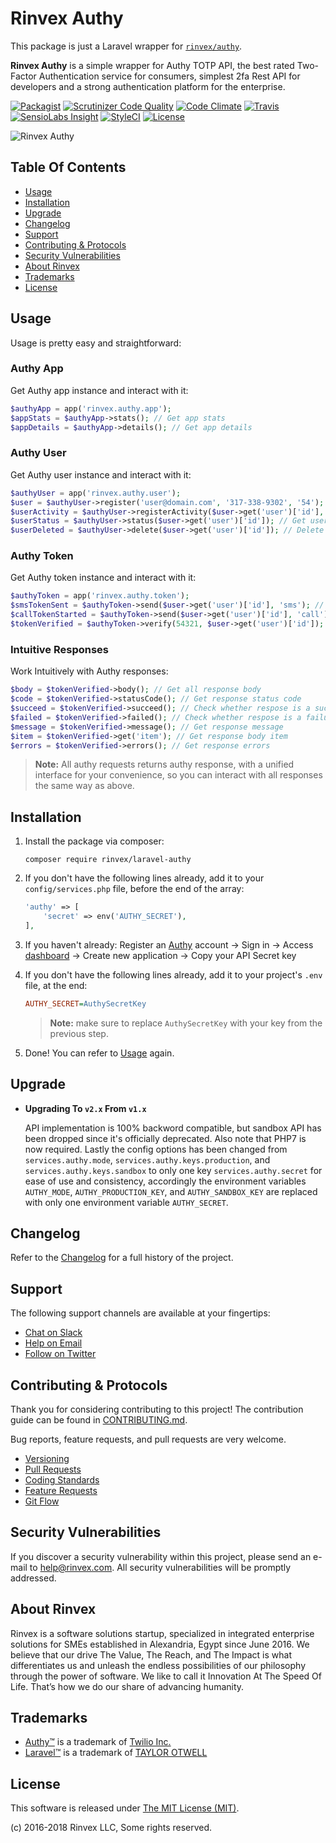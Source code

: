 # Rinvex Authy

This package is just a Laravel wrapper for [`rinvex/authy`](https://github.com/rinvex/authy).

**Rinvex Authy** is a simple wrapper for Authy TOTP API, the best rated Two-Factor Authentication service for consumers, simplest 2fa Rest API for developers and a strong authentication platform for the enterprise.

[![Packagist](https://img.shields.io/packagist/v/rinvex/laravel-authy.svg?label=Packagist&style=flat-square)](https://packagist.org/packages/rinvex/laravel-authy)
[![Scrutinizer Code Quality](https://img.shields.io/scrutinizer/g/rinvex/laravel-authy.svg?label=Scrutinizer&style=flat-square)](https://scrutinizer-ci.com/g/rinvex/laravel-authy/)
[![Code Climate](https://img.shields.io/codeclimate/github/rinvex/laravel-authy.svg?label=CodeClimate&style=flat-square)](https://codeclimate.com/github/rinvex/laravel-authy)
[![Travis](https://img.shields.io/travis/rinvex/laravel-authy.svg?label=TravisCI&style=flat-square)](https://travis-ci.org/rinvex/laravel-authy)
[![SensioLabs Insight](https://img.shields.io/sensiolabs/i/4fe5776e-3d6b-466d-b49c-0e7fcee53250.svg?label=SensioLabs&style=flat-square)](https://insight.sensiolabs.com/projects/4fe5776e-3d6b-466d-b49c-0e7fcee53250)
[![StyleCI](https://styleci.io/repos/73999588/shield)](https://styleci.io/repos/73999588)
[![License](https://img.shields.io/packagist/l/rinvex/laravel-authy.svg?label=License&style=flat-square)](https://github.com/rinvex/laravel-authy/blob/develop/LICENSE)

![Rinvex Authy](https://rinvex.com/assets/frontend/layout/img/products/rinvex-authy.png "Rinvex Authy")


## Table Of Contents

- [Usage](#usage)
- [Installation](#installation)
- [Upgrade](#upgrade)
- [Changelog](#changelog)
- [Support](#support)
- [Contributing & Protocols](#contributing--protocols)
- [Security Vulnerabilities](#security-vulnerabilities)
- [About Rinvex](#about-rinvex)
- [Trademarks](#trademarks)
- [License](#license)


## Usage

Usage is pretty easy and straightforward:

### Authy App

Get Authy app instance and interact with it:

```php
$authyApp = app('rinvex.authy.app');
$appStats = $authyApp->stats(); // Get app stats
$appDetails = $authyApp->details(); // Get app details
```

### Authy User

Get Authy user instance and interact with it:

```php
$authyUser = app('rinvex.authy.user');
$user = $authyUser->register('user@domain.com', '317-338-9302', '54'); // Register user
$userActivity = $authyUser->registerActivity($user->get('user')['id'], 'cookie_login', 'Test Data'); // Register user activity
$userStatus = $authyUser->status($user->get('user')['id']); // Get user status
$userDeleted = $authyUser->delete($user->get('user')['id']); // Delete user
```

### Authy Token

Get Authy token instance and interact with it:

```php
$authyToken = app('rinvex.authy.token');
$smsTokenSent = $authyToken->send($user->get('user')['id'], 'sms'); // Send SMS token
$callTokenStarted = $authyToken->send($user->get('user')['id'], 'call'); // Start automated call
$tokenVerified = $authyToken->verify(54321, $user->get('user')['id']); // Verify token
```

### Intuitive Responses

Work Intuitively with Authy responses:

```php
$body = $tokenVerified->body(); // Get all response body
$code = $tokenVerified->statusCode(); // Get response status code
$succeed = $tokenVerified->succeed(); // Check whether respose is a success
$failed = $tokenVerified->failed(); // Check whether respose is a failure
$message = $tokenVerified->message(); // Get response message
$item = $tokenVerified->get('item'); // Get response body item
$errors = $tokenVerified->errors(); // Get response errors
```

> **Note:** All authy requests returns authy response, with a unified interface for your convenience, so you can interact with all responses the same way as above.


## Installation

1. Install the package via composer:
    ```shell
    composer require rinvex/laravel-authy
    ```

2. If you don't have the following lines already, add it to your `config/services.php` file, before the end of the array:

    ```php
    'authy' => [
        'secret' => env('AUTHY_SECRET'),
    ],
    ```

3. If you haven't already: Register an [Authy](https://www.authy.com) account -> Sign in -> Access [dashboard](https://dashboard.authy.com) -> Create new application -> Copy your API Secret key

4. If you don't have the following lines already, add it to your project's `.env` file, at the end:

    ```ini
    AUTHY_SECRET=AuthySecretKey
    ```

    > **Note:** make sure to replace `AuthySecretKey` with your key from the previous step.

5. Done! You can refer to [Usage](#usage) again.


## Upgrade

- **Upgrading To `v2.x` From `v1.x`**

  API implementation is 100% backword compatible, but sandbox API has been dropped since it's officially deprecated. Also note that PHP7 is now required. Lastly the config options has been changed from `services.authy.mode`, `services.authy.keys.production`, and `services.authy.keys.sandbox` to only one key `services.authy.secret` for ease of use and consistency, accordingly the environment variables `AUTHY_MODE`, `AUTHY_PRODUCTION_KEY`, and `AUTHY_SANDBOX_KEY` are replaced with only one environment variable `AUTHY_SECRET`.


## Changelog

Refer to the [Changelog](CHANGELOG.md) for a full history of the project.


## Support

The following support channels are available at your fingertips:

- [Chat on Slack](http://chat.rinvex.com)
- [Help on Email](mailto:help@rinvex.com)
- [Follow on Twitter](https://twitter.com/rinvex)


## Contributing & Protocols

Thank you for considering contributing to this project! The contribution guide can be found in [CONTRIBUTING.md](CONTRIBUTING.md).

Bug reports, feature requests, and pull requests are very welcome.

- [Versioning](CONTRIBUTING.md#versioning)
- [Pull Requests](CONTRIBUTING.md#pull-requests)
- [Coding Standards](CONTRIBUTING.md#coding-standards)
- [Feature Requests](CONTRIBUTING.md#feature-requests)
- [Git Flow](CONTRIBUTING.md#git-flow)


## Security Vulnerabilities

If you discover a security vulnerability within this project, please send an e-mail to [help@rinvex.com](help@rinvex.com). All security vulnerabilities will be promptly addressed.


## About Rinvex

Rinvex is a software solutions startup, specialized in integrated enterprise solutions for SMEs established in Alexandria, Egypt since June 2016. We believe that our drive The Value, The Reach, and The Impact is what differentiates us and unleash the endless possibilities of our philosophy through the power of software. We like to call it Innovation At The Speed Of Life. That’s how we do our share of advancing humanity.


## Trademarks

- [Authy™](https://www.authy.com) is a trademark of [Twilio Inc.](https://www.twilio.com)
- [Laravel™](https://laravel.com) is a trademark of [TAYLOR OTWELL](http://taylorotwell.com)


## License

This software is released under [The MIT License (MIT)](LICENSE).

(c) 2016-2018 Rinvex LLC, Some rights reserved.
